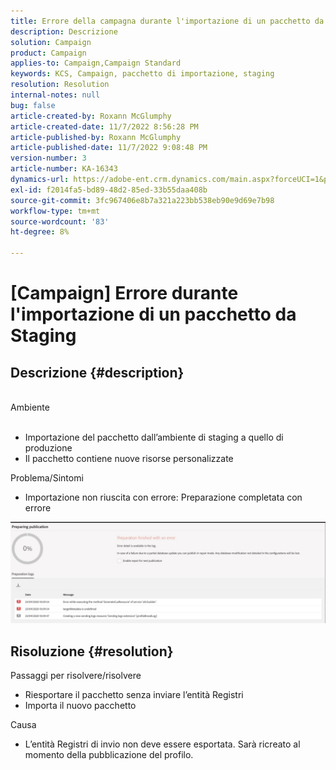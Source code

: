 ```yaml
---
title: Errore della campagna durante l'importazione di un pacchetto da Staging
description: Descrizione
solution: Campaign
product: Campaign
applies-to: Campaign,Campaign Standard
keywords: KCS, Campaign, pacchetto di importazione, staging
resolution: Resolution
internal-notes: null
bug: false
article-created-by: Roxann McGlumphy
article-created-date: 11/7/2022 8:56:28 PM
article-published-by: Roxann McGlumphy
article-published-date: 11/7/2022 9:08:48 PM
version-number: 3
article-number: KA-16343
dynamics-url: https://adobe-ent.crm.dynamics.com/main.aspx?forceUCI=1&pagetype=entityrecord&etn=knowledgearticle&id=8c0ff8a1-de5e-ed11-9561-6045bd006704
exl-id: f2014fa5-bd89-48d2-85ed-33b55daa408b
source-git-commit: 3fc967406e8b7a321a223bb538eb90e9d69e7b98
workflow-type: tm+mt
source-wordcount: '83'
ht-degree: 8%

---
```


# [Campaign] Errore durante l&#39;importazione di un pacchetto da Staging

## Descrizione {#description}

<br>Ambiente<br><br>
- Importazione del pacchetto dall’ambiente di staging a quello di produzione
- Il pacchetto contiene nuove risorse personalizzate

Problema/Sintomi
- Importazione non riuscita con errore: Preparazione completata con errore


![](assets/___333e555a-e05e-ed11-9561-6045bd006704___.jpeg)




## Risoluzione {#resolution}

Passaggi per risolvere/risolvere
- Riesportare il pacchetto senza inviare l’entità Registri
- Importa il nuovo pacchetto

Causa
- L’entità Registri di invio non deve essere esportata. Sarà ricreato al momento della pubblicazione del profilo.
